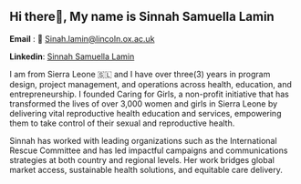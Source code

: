 ## Hi there👋, My name is Sinnah Samuella Lamin 
**Email** : 📧
Sinah.lamin@lincoln.ox.ac.uk 

**Linkedin**: [Sinnah Samuella Lamin](https://www.linkedin.com/in/sinnah-samuella-lamin/)

I am from Sierra Leone 🇸🇱 and I have over three(3) years in program design, project management, and operations across health, education, and entrepreneurship. 
I founded Caring for Girls, a non-profit initiative that has transformed the lives of over 3,000 women and girls in Sierra Leone by delivering vital reproductive health education and services, empowering them to take control of their sexual and reproductive health.

Sinnah has worked with leading organizations such as the International Rescue Committee and has led impactful campaigns and communications strategies at both country and regional levels. Her work bridges global market access, sustainable health solutions, and equitable care delivery.



<!--
**Ellathelight/Ellathelight** is a ✨ _special_ ✨ repository because its `README.md` (this file) appears on your GitHub profile.

Here are some ideas to get you started:
.         //just got off 
- 🔭 I’m currently working on ...
- 🌱 I’m currently learning ...
- 👯 I’m looking to collaborate on ...
- 🤔 I’m looking for help with ...
- 💬 Ask me about ...
- 📫 How to reach me: ...
- 😄 Pronouns: ...
- ⚡ Fun fact: ...
-->
